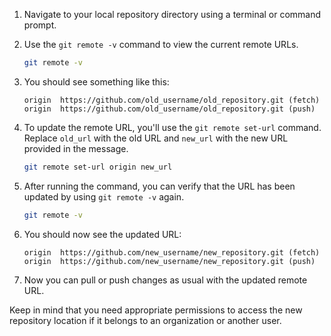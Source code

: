 1. Navigate to your local repository directory using a terminal or command prompt.
2. Use the `git remote -v` command to view the current remote URLs.

    ```bash
    git remote -v
    ```

3. You should see something like this:

    ```
    origin  https://github.com/old_username/old_repository.git (fetch)
    origin  https://github.com/old_username/old_repository.git (push)
    ```

4. To update the remote URL, you'll use the `git remote set-url` command. Replace `old_url` with the old URL and `new_url` with the new URL provided in the message.

    ```bash
    git remote set-url origin new_url
    ```

5. After running the command, you can verify that the URL has been updated by using `git remote -v` again.

    ```bash
    git remote -v
    ```

6. You should now see the updated URL:

    ```
    origin  https://github.com/new_username/new_repository.git (fetch)
    origin  https://github.com/new_username/new_repository.git (push)
    ```

7. Now you can pull or push changes as usual with the updated remote URL.

Keep in mind that you need appropriate permissions to access the new repository location if it belongs to an organization or another user.
